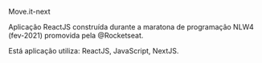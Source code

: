 Move.it-next

Aplicação ReactJS construída durante a maratona de programação NLW4 (fev-2021) promovida pela @Rocketseat.

Está aplicação utiliza: ReactJS, JavaScript, NextJS.

